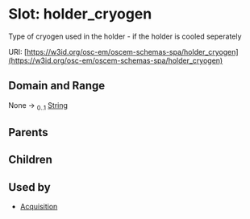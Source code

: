 
# Slot: holder_cryogen

Type of cryogen used in the holder - if the holder is cooled seperately

URI: [https://w3id.org/osc-em/oscem-schemas-spa/holder_cryogen](https://w3id.org/osc-em/oscem-schemas-spa/holder_cryogen)


## Domain and Range

None &#8594;  <sub>0..1</sub> [String](types/String.md)

## Parents


## Children


## Used by

 * [Acquisition](Acquisition.md)
